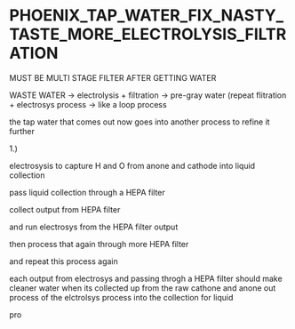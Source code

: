 # PHOENIX_TAP_WATER_FIX_NASTY_TASTE_MORE_ELECTROLYSIS_FILTRATION

MUST BE MULTI STAGE FILTER AFTER GETTING WATER

WASTE WATER -> electrolysis + filtration -> pre-gray water (repeat flitration + electrosys process -> like a loop process 

the tap water that comes out now goes into another process to refine it further


1.)

electrosysis to capture H and O from anone and cathode into liquid collection 

pass liquid collection through a HEPA filter

collect output from HEPA filter

and run electrosys from the HEPA filter output 


then process that again through more HEPA filter

and repeat this process again

each output from electrosys and passing throgh a HEPA filter should make cleaner water when its collected up from the raw cathone and anone out process of the elctrolsys process into the collection for liquid





pro
